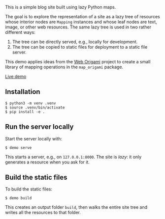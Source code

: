 This is a simple blog site built using lazy Python maps.

The goal is to explore the representation of a site as a lazy tree of resources whose interior nodes are `Mapping` instances and whose leaf nodes are text, image, or other web resources. The same lazy tree is used in two rather different ways:

1. The tree can be directly served, e.g., locally for development.
2. The tree can be copied to static files for deployment to a static file server.

This demo applies ideas from the [Web Origami](https://weborigami.org) project to create a small library of mapping operations in the `map_origami` package.

[Live demo](https://pondlife-python.netlify.app)

## Installation

```console
$ python3 -m venv .venv
$ source .venv/bin/activate
$ pip install -e .
```

## Run the server locally

Start the server locally with:

```console
$ demo serve
```

This starts a server, e.g., on `127.0.0.1:8000`. The site is _lazy_: it only generates a resource when you ask for it.

## Build the static files

To build the static files:

```console
$ demo build
```

This creates an output folder `build`, then walks the entire site tree and writes all the resources to that folder.
